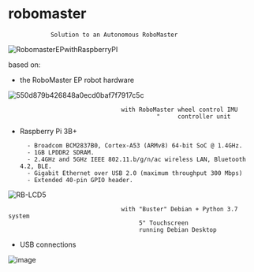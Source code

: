 # robomaster
                Solution to an Autonomous RoboMaster

![RobomasterEPwithRaspberryPI](https://github.com/stmarx/robomaster/assets/73398331/c2851e47-167f-4261-8972-072110bde789)

based on:
  - the RoboMaster EP robot hardware

![550d879b426848a0ecd0baf7f7917c5c](https://github.com/stmarx/robomaster/assets/73398331/ab9c6cca-032b-41c7-b444-c02192a62ab1)

                                    with RoboMaster wheel control IMU
                                              "     controller unit

  - Raspberry Pi 3B+

          - Broadcom BCM2837B0, Cortex-A53 (ARMv8) 64-bit SoC @ 1.4GHz.
          - 1GB LPDDR2 SDRAM.
          - 2.4GHz and 5GHz IEEE 802.11.b/g/n/ac wireless LAN, Bluetooth 4.2, BLE.
          - Gigabit Ethernet over USB 2.0 (maximum throughput 300 Mbps)
          - Extended 40-pin GPIO header.
 ![RB-LCD5](https://github.com/stmarx/robomaster/assets/73398331/a364217e-9693-4ebd-b1eb-19c407f2759d)

                                    with "Buster" Debian + Python 3.7 system
                                         5" Touchscreen  
                                         running Debian Desktop

  - USB connections

![image](https://github.com/stmarx/robomaster/assets/73398331/6b3fa041-44ba-41d0-901d-57b07908224c)
